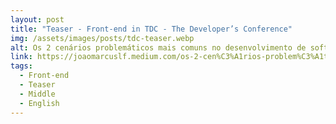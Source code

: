 ```yaml
---
layout: post
title: "Teaser - Front-end in TDC - The Developer’s Conference"
img: /assets/images/posts/tdc-teaser.webp
alt: Os 2 cenários problemáticos mais comuns no desenvolvimento de softwares. Será que você já passou por algum deles?
link: https://joaomarcuslf.medium.com/os-2-cen%C3%A1rios-problem%C3%A1ticos-mais-comuns-no-desenvolvimento-de-softwares-2040a5bcf3b2
tags:
  - Front-end
  - Teaser
  - Middle
  - English
---
```

